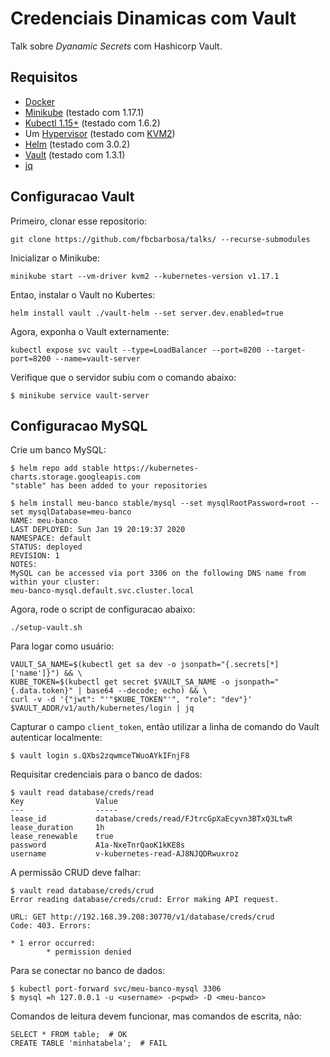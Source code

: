# Credenciais Dinamicas com Vault

Talk sobre *Dyanamic Secrets* com Hashicorp Vault.

## Requisitos

* [Docker](https://docs.docker.com/install/linux/docker-ce/debian/)
* [Minikube](https://kubernetes.io/docs/tasks/tools/install-minikube/#install-minikube-via-direct-download) (testado com 1.17.1)
* [Kubectl 1.15+](https://kubernetes.io/docs/tasks/tools/install-kubectl/#install-kubectl-on-linux) (testado com 1.6.2)
* Um [Hypervisor](https://kubernetes.io/docs/tasks/tools/install-minikube/#install-a-hypervisor) (testado com [KVM2](https://www.linux-kvm.org/page/Main_Page))
* [Helm](https://helm.sh/blog/helm-3-released/) (testado com 3.0.2)
* [Vault](https://www.vaultproject.io/downloads/) (testado com 1.3.1)
* [jq](https://stedolan.github.io/jq/download/)

## Configuracao Vault

Primeiro, clonar esse repositorio:

```console
git clone https://github.com/fbcbarbosa/talks/ --recurse-submodules
```

Inicializar o Minikube:

```console
minikube start --vm-driver kvm2 --kubernetes-version v1.17.1
```

Entao, instalar o Vault no Kubertes:

```console
helm install vault ./vault-helm --set server.dev.enabled=true
```

Agora, exponha o Vault externamente:

```console
kubectl expose svc vault --type=LoadBalancer --port=8200 --target-port=8200 --name=vault-server
```

Verifique que o servidor subiu com o comando abaixo:

```console
$ minikube service vault-server
```

## Configuracao MySQL

Crie um banco MySQL:

```console
$ helm repo add stable https://kubernetes-charts.storage.googleapis.com
"stable" has been added to your repositories
```

```console
$ helm install meu-banco stable/mysql --set mysqlRootPassword=root --set mysqlDatabase=meu-banco
NAME: meu-banco
LAST DEPLOYED: Sun Jan 19 20:19:37 2020
NAMESPACE: default
STATUS: deployed
REVISION: 1
NOTES:
MySQL can be accessed via port 3306 on the following DNS name from within your cluster:
meu-banco-mysql.default.svc.cluster.local
```

Agora, rode o script de configuracao abaixo:

```console
./setup-vault.sh
```

Para logar como usuário:

```console
VAULT_SA_NAME=$(kubectl get sa dev -o jsonpath="{.secrets[*]['name']}") && \
KUBE_TOKEN=$(kubectl get secret $VAULT_SA_NAME -o jsonpath="{.data.token}" | base64 --decode; echo) && \
curl -v -d '{"jwt": "'"$KUBE_TOKEN"'", "role": "dev"}' $VAULT_ADDR/v1/auth/kubernetes/login | jq
```

Capturar o campo `client_token`, então utilizar a linha de comando do Vault autenticar localmente:

```
$ vault login s.QXbs2zqwmceTWuoAYkIFnjF8
```

Requisitar credenciais para o banco de dados:

```
$ vault read database/creds/read
Key                Value
---                -----
lease_id           database/creds/read/FJtrcGpXaEcyvn3BTxQ3LtwR
lease_duration     1h
lease_renewable    true
password           A1a-NxeTnrQaoK1kKE8s
username           v-kubernetes-read-AJ8NJQDRwuxroz
```

A permissão CRUD deve falhar:

```
$ vault read database/creds/crud
Error reading database/creds/crud: Error making API request.

URL: GET http://192.168.39.208:30770/v1/database/creds/crud
Code: 403. Errors:

* 1 error occurred:
        * permission denied
```

Para se conectar no banco de dados:

```
$ kubectl port-forward svc/meu-banco-mysql 3306
$ mysql =h 127.0.0.1 -u <username> -p<pwd> -D <meu-banco>
```

Comandos de leitura devem funcionar, mas comandos de escrita, não:

```
SELECT * FROM table;  # OK
CREATE TABLE 'minhatabela';  # FAIL
```
